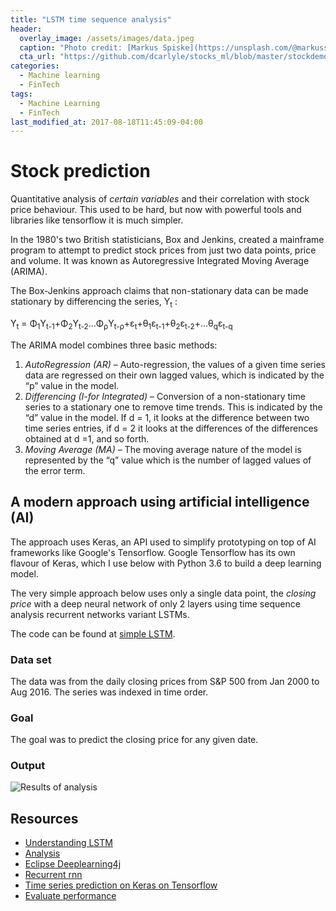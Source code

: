 ```yaml
---
title: "LSTM time sequence analysis"
header:
  overlay_image: /assets/images/data.jpeg
  caption: "Photo credit: [Markus Spiske](https://unsplash.com/@markusspiske)"
  cta_url: "https://github.com/dcarlyle/stocks_ml/blob/master/stockdemo.ipynb"
categories:
  - Machine learning
  - FinTech
tags:
  - Machine Learning
  - FinTech
last_modified_at: 2017-08-18T11:45:09-04:00
---
```


# Stock prediction
Quantitative analysis of *certain variables* and their correlation with stock price behaviour. This used to be hard, but now with powerful tools and libraries like tensorflow it is much simpler.

In the 1980's two British statisticians, Box and Jenkins, created a mainframe program to attempt to predict stock prices from just two data points, price and volume. It was known as Autoregressive Integrated Moving Average (ARIMA).

The Box-Jenkins approach claims that non-stationary data can be made stationary by differencing the series, Y<sub>t</sub> :

Y<sub>t</sub> = &Phi;<sub>1</sub>Y<sub>t-1</sub>+&Phi;<sub>2</sub>Y<sub>t-2</sub>...&Phi;<sub>&rho;</sub>Y<sub>t-&rho;</sub>+&epsilon;<sub>t</sub>+&theta;<sub>1</sub>&epsilon;<sub>t-1</sub>+&theta;<sub>2</sub>&epsilon;<sub>t-2</sub>+...&theta;<sub>q</sub>&epsilon;<sub>t-q</sub>

The ARIMA model combines three basic methods:

1. *AutoRegression (AR)* – Auto-regression, the values of a given time series data are regressed on their own lagged values, which is indicated by the “p” value in the model.
2. *Differencing (I-for Integrated)* – Conversion of a non-stationary time series to a stationary one to remove time trends. This is indicated by the “d” value in the model. If d = 1, it looks at the difference between two time series entries, if d = 2 it looks at the differences of the differences obtained at d =1, and so forth.
3. *Moving Average (MA)* – The moving average nature of the model is represented by the “q” value which is the number of lagged values of the error term.


## A modern approach using artificial intelligence (AI)
The approach uses Keras, an API used to simplify prototyping on top of AI frameworks like Google's Tensorflow. Google Tensorflow has its own flavour of Keras, which I use below with Python 3.6 to build a deep learning model.

The very simple approach below uses only a single data point, the *closing price* with a deep neural network of only 2 layers using time sequence analysis recurrent networks variant LSTMs.

The code can be found at [simple LSTM](https://github.com/dcarlyle/stocks_ml/blob/master/stockdemo.ipynb).

### Data set
The data was from the daily closing prices from S&P 500 from Jan 2000 to Aug 2016. The series was indexed in time order.

### Goal
The goal was to predict the closing price for any given date.

### Output 
![Results of analysis](https://dcarlyle.github.io/assets/images/stock_analysis.png "Results of LSTM DNN analysis")

## Resources
*  [Understanding LSTM](http://colah.github.io/posts/2015-08-Understanding-LSTMs/)
*  [Analysis](http://deeplearning.net/tutorial/lstm.html)
*  [Eclipse Deeplearning4j](https://deeplearning4j.org/)
*  [Recurrent rnn](https://www.tensorflow.org/tutorials/sequences/recurrent)
*  [Time series prediction on Keras on Tensorflow](https://machinelearningmastery.com/time-series-prediction-lstm-recurrent-neural-networks-python-keras/)
*  [Evaluate performance](https://machinelearningmastery.com/evaluate-performance-deep-learning-models-keras/)



